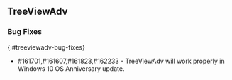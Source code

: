## TreeViewAdv

### Bug Fixes
{:#treeviewadv-bug-fixes}

* \#161701,#161607,#161823,#162233 - TreeViewAdv will work properly in Windows 10 OS Anniversary update.  